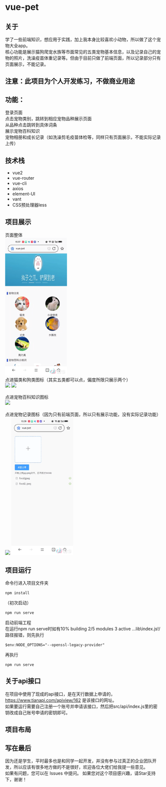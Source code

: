 # vue-pet

## 关于
学了一些前端知识，想应用于实践，加上我本身比较喜欢小动物，所以做了这个宠物大全app。  
核心功能是展示猫狗爬宠水族等市面常见的五类宠物基本信息，以及记录自己的宠物的照片，洗澡疫苗体重记录等。但由于目前只做了前端页面，所以记录部分只有页面展示，不能记录。

## 注意：此项目为个人开发练习，不做商业用途

## 功能：
登录页面  
点击宠物类别，跳转到相应宠物品种展示页面  
从品种点击跳转到具体词条  
展示宠物百科知识  
宠物相册和成长记录（如洗澡剪毛疫苗体检等，同样只有页面展示，不能实际记录上传）  

## 技术栈
* vue2  
* vue-router  
* vue-cli  
* axios  
* element-UI  
* vant
* CSS预处理器less  

## 项目展示
页面整体  
<img src="https://github.com/hyzDUT/vue-pet/blob/master/result/page.gif" width="200px"><br/>
点进猫类和狗类图标（其实五类都可以点，偏度所限只展示两个）  
<img src="https://github.com/hyzDUT/vue-pet/blob/master/result/cat.gif" width="200px">
<img src="https://github.com/hyzDUT/vue-pet/blob/master/result/dog.gif" width="200px"><br/>   
点进宠物百科知识图标    
<img src="https://github.com/hyzDUT/vue-pet/blob/master/result/climb.gif" width="200px"><br/>    
点进宠物记录图标（因为只有前端页面，所以只有展示功能，没有实际记录功能）
<img src="https://github.com/hyzDUT/vue-pet/blob/master/result/note.gif" width="200px">
<img src="https://github.com/hyzDUT/vue-pet/blob/master/result/photo.gif" width="200px">

## 项目运行
命令行进入项目文件夹  
```
npm install
```
（初次启动）  
```
npm run serve
```
启动前端工程  
在运行npm run serve时如有10% building 2/5 modules 3 active ...lib\index.js!/路径报错，则先执行
```
$env:NODE_OPTIONS="--openssl-legacy-provider"
```
再执行
```
npm run serve
```
## 关于api接口
在项目中使用了现成的api接口，是在天行数据上申请的，https://www.tianapi.com/apiview/162 是该接口的网址。  
如果要运行需要自己注册一个账号并申请该接口，然后把src/api/index.js里的密钥改成自己账号申请的密钥即可。

## 项目布局

## 写在最后
因为还是学生，平时最多也是和同学一起开发，并没有参与过真正的企业团队开发，所以应该有很多地方做的不是很好，欢迎各位大佬们给我提一些意见。  
如果有问题，您可以在 Issues 中提问。 如果您对这个项目感兴趣，请Star支持下，谢谢！
